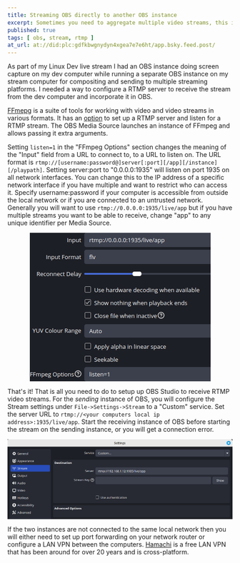 ```yaml
---
title: Streaming OBS directly to another OBS instance
excerpt: Sometimes you need to aggregate multiple video streams, this is how
published: true
tags: [ obs, stream, rtmp ]
at_url: at://did:plc:gdfkbwgnydyn4xgea7e7e6ht/app.bsky.feed.post/
---
```


As part of my Linux Dev live stream I had an OBS instance doing screen capture on my dev computer while running a
separate OBS instance on my stream computer for compositing and sending to multiple streaming platforms. I needed a way
to configure a RTMP server to receive the stream from the dev computer and incorporate it in
OBS. 

[FFmepg](https://ffmpeg.org/) is a suite of tools for working with video and video streams in various formats. It
has an [option](https://ffmpeg.org/ffmpeg-protocols.html#rtmp) to set up a RTMP server and listen for a RTMP stream. The
OBS Media Source launches an instance of FFmpeg and allows passing it extra arguments. 

Setting `listen=1` in the "FFmpeg
Options" section changes the meaning of the "Input" field from a URL to connect to, to a URL to listen on. The URL
format is `rtmp://[username:password@]server[:port][/app][/instance]
[/playpath]`. Setting server:port to "0.0.0.0:1935" will listen on port 1935 on all network interfaces. You can change
this to the IP address of a specific network interface if you have multiple and want to restrict who can access it.
Specify username:password if your computer is accessible from outside the local network or if you are connected to an
untrusted network. Generally you will want to use `rtmp://0.0.0.0:1935/live/app` but if you have multiple streams you
want to be able to receive, change "app" to any unique identifier per Media Source.

<img src="/assets/posts/2025-05-26-obs-to-obs/obs-media-source.png" alt="OBS Media Source settings"
style="display: block; margin-left: auto;margin-right: auto;"/>

That's it! That is all you need to do to setup up OBS Studio to receive RTMP video streams. For the *sending* instance
of OBS, you will configure the Stream settings under `File->Settings->Stream` to a "Custom"
service. Set the server URL to `rtmp://<your computers local ip address>:1935/live/app`. Start the receiving instance of
OBS before starting the stream on the sending instance, or you will get a connection error.

<img src="/assets/posts/2025-05-26-obs-to-obs/obs-stream-settings.png" alt="OBS Stream settings"
style="display: block; margin-left: auto;margin-right: auto;"/>

If the two instances are not connected to the same local network then you will either need to set up port forwarding on
your network router or configure a LAN VPN between the computers. [Hamachi](https://vpn.net/) is a free LAN VPN that has
been around for over 20 years and is cross-platform.